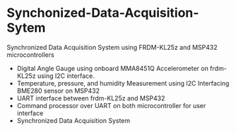 # Synchonized-Data-Acquisition-Sytem


Synchronized Data Acquisition System using FRDM-KL25z and MSP432 microcontrollers

-	Digital Angle Gauge using onboard MMA8451Q Accelerometer on frdm-KL25z using I2C interface.
-	Temperature, pressure, and humidity Measurement using I2C Interfacing BME280 sensor on MSP432
-	UART interface between frdm-KL25z and MSP432
-	Command processor over UART on both microcontroller for user interface
-	Synchronized Data Acquisition System

